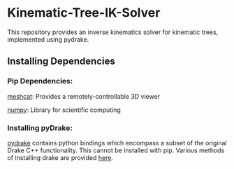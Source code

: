 # Kinematic-Tree-IK-Solver
This repository provides an inverse kinematics solver for kinematic trees, implemented using pydrake.

## Installing Dependencies 
### Pip Dependencies: 
[meshcat](https://github.com/rdeits/meshcat-python): Provides a remotely-controllable 3D viewer

[numpy](https://numpy.org/): Library for scientific computing

### Installing pyDrake:
[pydrake](https://drake.mit.edu/pydrake/) contains python bindings which encompass a subset of the original Drake C++ functionality.  This cannot be installed with pip.  Various methods of installing drake are provided [here](https://drake.mit.edu/python_bindings.html).
